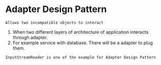 # Adapter Design Pattern
`Allows two incompatible objects to interact`
1. When two different layers of architecture of application interacts through adapter.
2. For example service with database. There will be a adapter to plug them.

`InputStreamReader is one of the example for Adapter Design Pattern`